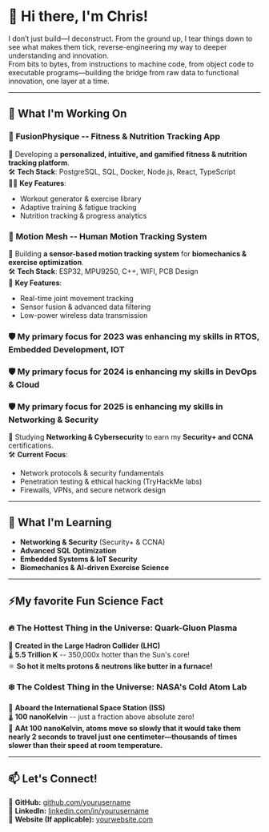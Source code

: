 **👋 Hi there, I'm Chris!**
===========================
I don’t just build—I deconstruct. From the ground up, I tear things down to see what makes them tick, reverse-engineering my way to deeper understanding and innovation.\
From bits to bytes, from instructions to machine code, from object code to executable programs—building the bridge from raw data to functional innovation, one layer at a time.

* * * * *

**🔭 What I'm Working On**
--------------------------

### **💪 FusionPhysique -- Fitness & Nutrition Tracking App**

🚀 Developing a **personalized, intuitive, and gamified fitness & nutrition tracking platform**.\
🛠 **Tech Stack**: PostgreSQL, SQL, Docker, Node.js, React, TypeScript\
🏋️‍♂️ **Key Features**:

-   Workout generator & exercise library
-   Adaptive training & fatigue tracking
-   Nutrition tracking & progress analytics

### **🦾 Motion Mesh -- Human Motion Tracking System**

📡 Building **a sensor-based motion tracking system** for **biomechanics & exercise optimization**.\
🛠 **Tech Stack**: ESP32, MPU9250, C++, WIFI, PCB Design\
🎯 **Key Features**:

-   Real-time joint movement tracking
-   Sensor fusion & advanced data filtering
-   Low-power wireless data transmission

### **🛡️ My primary focus for 2023 was enhancing my skills in RTOS, Embedded Development, IOT**

### **🛡️ My primary focus for 2024 is enhancing my skills in DevOps & Cloud**

### **🛡️ My primary focus for 2025 is enhancing my skills in Networking & Security**

🔐 Studying **Networking & Cybersecurity** to earn my **Security+ and CCNA** certifications.\
🛠 **Current Focus**:

-   Network protocols & security fundamentals
-   Penetration testing & ethical hacking (TryHackMe labs)
-   Firewalls, VPNs, and secure network design

* * * * *

**🌱 What I'm Learning**
------------------------

-   **Networking & Security** (Security+ & CCNA)
-   **Advanced SQL Optimization**
-   **Embedded Systems & IoT Security**
-   **Biomechanics & AI-driven Exercise Science**

* * * * *

**⚡My favorite Fun Science Fact**
-----------------------

### 🔥 **The Hottest Thing in the Universe: Quark-Gluon Plasma**

📍 **Created in the Large Hadron Collider (LHC)**\
🌡 **5.5 Trillion K** -- 350,000x hotter than the Sun's core!\
⚛️ **So hot it melts protons & neutrons like butter in a furnace!**

### ❄️ **The Coldest Thing in the Universe: NASA's Cold Atom Lab**

📍 **Aboard the International Space Station (ISS)**\
🌡 **100 nanoKelvin** -- just a fraction above absolute zero!\
🧊 **AAt 100 nanoKelvin, atoms move so slowly that it would take them nearly 2 seconds to travel just one centimeter—thousands of times slower than their speed at room temperature.**

* * * * *

**📫 Let's Connect!**
---------------------

🔗 **GitHub:** [github.com/yourusername](https://github.com/yourusername)\
🔗 **LinkedIn:** [linkedin.com/in/yourusername](https://linkedin.com/in/yourusername)\
🔗 **Website (If applicable):** [yourwebsite.com](https://yourwebsite.com)
